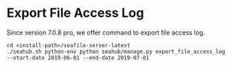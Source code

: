 # Export File Access Log

Since version 7.0.8 pro, we offer command to export file access log.

```
cd <install-path>/seafile-server-latest
./seahub.sh python-env python seahub/manage.py export_file_access_log --start-date 2019-06-01 --end-date 2019-07-01

```


